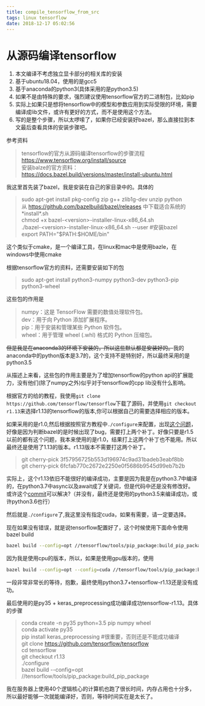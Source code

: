 ```yaml
---
title: compile_tensorflow_from_src
tags: linux tensorflow
date: 2018-12-17 05:02:56
---
```



# 从源码编译tensorflow

1. 本文编译不考虑独立显卡部分的相关库的安装
2. 基于ubuntu18.04，使用的是gcc5
3. 基于anaconda的python3(具体采用的是python3.5)
4. 如果不是由特殊的要求，强烈建议使用tensorflow官方的二进制包，比如pip
5. 实际上如果只是想将tensorflow中的模型和参数应用到实际受限的环境，需要编译成lib文件，或许有更好的方式，而不是使用这个方法。
6. 写的是整个步骤，所以太啰嗦了，如果你已经安装好bazel，那么直接拉到本文最后查看具体的安装步骤吧。


参考资料  
> tensorflow的官方从源码编译tensorflow的步骤流程 https://www.tensorflow.org/install/source  
> 安装balze的官方资料： https://docs.bazel.build/versions/master/install-ubuntu.html  


我这里首先装了bazel，我是安装在自己的家目录中的。具体的  
> sudo apt-get install pkg-config zip g++ zlib1g-dev unzip python  
> 从 https://github.com/bazelbuild/bazel/releases 中下载适合系统的\*install\*.sh  
> chmod +x bazel-\<version\>-installer-linux-x86_64.sh  
> ./bazel-\<version\>-installer-linux-x86_64.sh --user #安装bazel  
> export PATH="\$PATH:\$HOME/bin"

这个类似于cmake，是一个编译工具，在linux和mac中是使用bazle，在windows中使用cmake


根据tensorflow官方的资料，还需要安装如下的包  
> sudo apt-get install python3-numpy python3-dev python3-pip python3-wheel  

这些包的作用是
> numpy：这是 TensorFlow 需要的数值处理软件包。  
> dev：用于向 Python 添加扩展程序。  
> pip：用于安装和管理某些 Python 软件包。  
> wheel：用于管理 wheel (.whl) 格式的 Python 压缩包。

~~但是我是在anaconda3的环境下安装的，所以这些默认都是安装好的。~~我的anaconda中的python版本是3.7的，这个支持不是特别好，所以最终采用的是python3.5

从描述上来看，这些包的作用主要是为了增加tensorflow的python api的扩展能力，没有他们(除了numpy之外)似乎对于tensorflow的cpp lib没有什么影响。

根据官方的给的教程，我使用`git clone https://github.com/tensorflow/tensorflow`下载了源码，并使用`git checkout r1.13`来选择r1.13的tensorflow的版本,你可以根据自己的需要选择相应的版本。

如果采用的是r1.0,然后根据按照官方教程中`./configure`来配置，出现[这个问题](https://github.com/tensorflow/tensorflow/issues/16654)，好像是因为判断bazel的是时候出现了bug，需要打上两个补丁。好像只要是r1.5以前的都有这个问题，我本来使用的是r1.0，结果打上这两个补丁也不能用。所以最终还是使用了1.13的版本。r1.13版本不需要打这两个补丁。

> git cherry-pick 3f57956725b553d196974c9ad31badeb3eabf8bb  
> git cherry-pick 6fcfab770c2672e2250e0f5686b9545d99eb7b2b

实际上，这个r1.13依旧不能很好的编译成功，主要是因为我是在python3.7中编译的，在python3.7中async以及await成了关键词，但是代码中还是没有修改好。或许这个[commit](https://github.com/tensorflow/tensorflow/pull/21202/files)可以解决?（并没有，最终还是使用的python3.5来编译成功，或许python3.6也行）

然后就是`./configure`了,我这里没有指定cuda，如果有需要，请一定要选择。

现在如果没有错误，就是说tensorflow配置好了，这个时候使用下面命令使用bazel build
```bash
bazel build --config=opt //tensorflow/tools/pip_package:build_pip_package
```
因为我是使用cpu的版本，所以，如果是使用gpu版本的，使用
```bash
bazel build --config=opt --config=cuda //tensorflow/tools/pip_package:build_pip_package 
```

一段非常非常长的等待，抱歉，最终使用python3.7+tensorflow-r1.13还是没有成功。

最后使用的是py35 + keras_preprocessing成功编译成功tensorflow-r1.13。具体的步骤
> conda create -n py35 python=3.5 pip numpy wheel  
> conda activate py35  
> pip install keras_preprocessing #很重要，否则还是不能成功编译  
> git clone https://github.com/tensorflow/tensorflow  
> cd tensorflow  
> git checkout r1.13  
> ./configure  
> bazel build --config=opt //tensorflow/tools/pip_package:build_pip_package  

我在服务器上使用40个逻辑核心的计算机也跑了很长时间，内存占用也十分多，所以最好能够一次就能编译好，否则，等待时间实在是太长了。